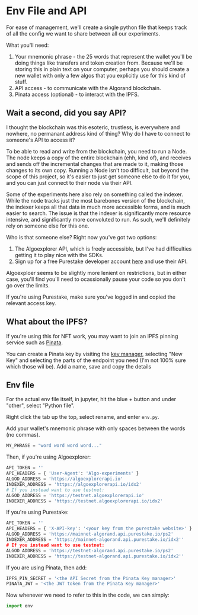# Env File and API

For ease of management, we'll create a single python file that keeps track of all the config we want to share between all our experiments.

What you'll need:

1. Your mnemonic phrase - the 25 words that represent the wallet you'll be doing things like transfers and token creation from. Because we'll be storing this in plain text on your computer, perhaps you should create a new wallet with only a few algos that you explicitly use for this kind of stuff.
2. API access - to communicate with the Algorand blockchain.
3. Pinata access (optional) - to interact with the IPFS.

## Wait a second, did you say API?

I thought the blockchain was this esoteric, trustless, is everywhere and nowhere, no permanant address kind of thing?
Why do I have to connect to someone's API to access it?

To be able to read and write from the blockchain, you need to run a Node.
The node keeps a copy of the entire blockchain (ehh, kind of), and receives and sends off the incremental changes that are made to it, making those changes to its own copy.
Running a Node isn't too difficult, but beyond the scope of this project, so it's easier to just get someone else to do it for you, and you can just connect to their node via their API.

Some of the experiments here also rely on something called the indexer.
While the node tracks just the most barebones version of the blockchain, the indexer keeps all that data in much more accessible forms, and is much easier to search.
The issue is that the indexer is significantly more resource intensive, and significantly more convoluted to run. As such, we'll definitely rely on someone else for this one.

Who is that someone else? Right now you've got two options:

1. The Algoexplorer API, which is freely accessible, but I've had difficulties getting it to play nice with the SDKs.
2. Sign up for a free Purestake developer account [here](https://developer.purestake.io/) and use their API.

Algoexploer seems to be slightly more lenient on restrictions, but in either case, you'll find you'll need to ocassionally pause your code so you don't go over the limits.

If you're using Purestake, make sure you've logged in and copied the relevant access key.

## What about the IPFS?

If you're using this for NFT work, you may want to join an IPFS pinning service such as [Pinata](https://pinata.cloud).

You can create a Pinata key by visiting the [key manager](https://app.pinata.cloud/keys),
selecting "New Key"
and selecting the parts of the endpoint you need (I'm not 100% sure which those wil be).
Add a name, save and copy the details

## Env file

For the actual env file itself, in jupyter, hit the blue + button and under "other", select "Python file".

Right click the tab up the top, select rename, and enter `env.py`.

Add your wallet's mnemonic phrase with only spaces between the words (no commas).

```python
MY_PHRASE = "word word word word..."
```

Then, if you're using Algoexplorer:

```python
API_TOKEN = ''
API_HEADERS = { 'User-Agent': 'Algo-experiments' }
ALGOD_ADDRESS = 'https://algoexplorerapi.io'
INDEXER_ADDRESS = 'https://algoexplorerapi.io/idx2'
# If you instead want to use testnet:
ALGOD_ADDRESS = 'https://testnet.algoexplorerapi.io'
INDEXER_ADDRESS = 'https://testnet.algoexplorerapi.io/idx2'
```

If you're using Purestake:

```python
API_TOKEN = ''
API_HEADERS = { 'X-API-key': '<your key from the purestake website>' }
ALGOD_ADDRESS = 'https://mainnet-algorand.api.purestake.io/ps2'
INDEXER_ADDRESS = 'https://mainnet-algorand.api.purestake.io/idx2''
# If you instead want to use testnet:
ALGOD_ADDRESS = 'https://testnet-algorand.api.purestake.io/ps2'
INDEXER_ADDRESS = 'https://testnet-algorand.api.purestake.io/idx2''
```

If you are using Pinata, then add:

```python
IPFS_PIN_SECRET = '<the API Secret from the Pinata Key manager>'
PINATA_JWT = '<the JWT token from the Pinata Key manager>'
```

Now whenever we need to refer to this in the code, we can simply:

```python
import env
```